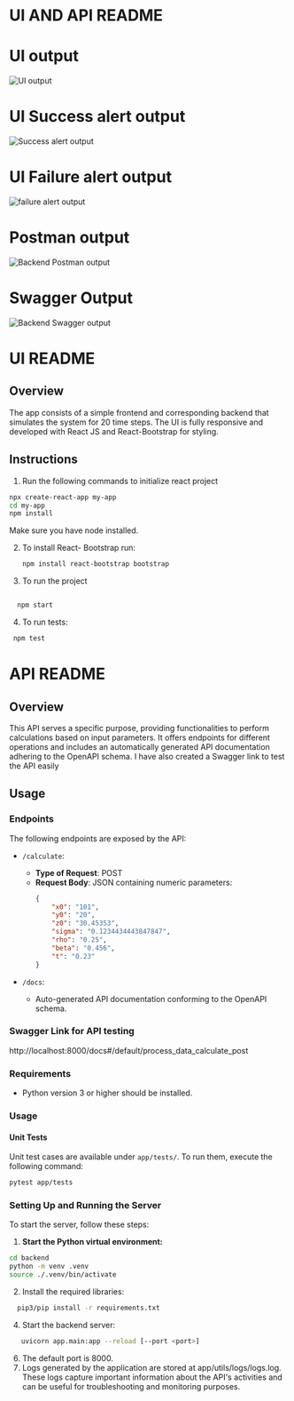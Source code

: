 # UI AND API README

# UI output

![UI output](./Images/appUI.png)

# UI Success alert output

![Success alert output](./Images/success.png)

# UI Failure alert output

![failure alert output](./Images/failure.png)

# Postman output

![Backend Postman output](./Images/postmanoutput.png)

# Swagger Output

![Backend Swagger output](./Images/swagger.png)


# UI README

## Overview

The app consists of a simple frontend and corresponding backend that simulates the system for 20 time steps. The UI is fully responsive and developed with React JS and React-Bootstrap for styling.

## Instructions

1) Run the following commands to initialize react project

```bash
npx create-react-app my-app
cd my-app
npm install
```
Make sure you have node installed.

2) To install React- Bootstrap run:
   ```bash
   npm install react-bootstrap bootstrap
   ```
3) To run the project

```bash

  npm start
  ```
4) To run tests:
```bash
 npm test
```


# API README

## Overview
This API serves a specific purpose, providing functionalities to perform calculations based on input parameters. It offers endpoints for different operations and includes an automatically generated API documentation adhering to the OpenAPI schema. I have also created a Swagger link to test the API easily


## Usage

### Endpoints
The following endpoints are exposed by the API:

- `/calculate`:
  - **Type of Request**: POST
  - **Request Body**: JSON containing numeric parameters:
    ```json
    {
        "x0": "101",
        "y0": "20",
        "z0": "30.45353",
        "sigma": "0.1234434443847847",
        "rho": "0.25",
        "beta": "0.456",
        "t": "0.23"
    }
    ```

- `/docs`: 
  - Auto-generated API documentation conforming to the OpenAPI schema.

### Swagger Link for API testing
http://localhost:8000/docs#/default/process_data_calculate_post

### Requirements
- Python version 3 or higher should be installed.

### Usage

#### Unit Tests
Unit test cases are available under `app/tests/`. To run them, execute the following command:
```bash
pytest app/tests 
```

### Setting Up and Running the Server

To start the server, follow these steps:

1. **Start the Python virtual environment:**
```bash
cd backend
python -m venv .venv
source ./.venv/bin/activate 
```

2. Install the required libraries:
 ```bash
   pip3/pip install -r requirements.txt 
```
4. Start the backend server:
```bash
   uvicorn app.main:app --reload [--port <port>] 
```
6. The default port is 8000.
7. Logs generated by the application are stored at app/utils/logs/logs.log. These logs capture important information about the API's activities and can be useful for troubleshooting and monitoring purposes.

